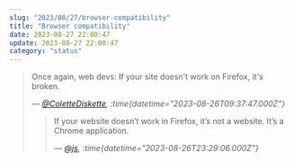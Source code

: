 ```yaml
---
slug: "2023/08/27/browser-compatibility"
title: "Browser compatibility"
date: 2023-08-27 22:00:47
update: 2023-08-27 22:00:47
category: "status"
---
```


> Once again, web devs: If your site doesn't work on Firefox, it's broken.
> 
> <cite>&mdash; [@ColetteDiskette](https://retro.pizza/@ColetteDiskette/110953946663249384), :time{datetime="2023-08-26T09:37:47.000Z"}</cite>
>
> > If your website doesn’t work in Firefox, it’s not a website. It’s a Chrome application.
> >
> > <cite>&mdash; [@js](https://ap.nil.im/objects/6afdb834-8836-4464-8c10-6e96bd2f32a5), :time{datetime="2023-08-26T23:29:06.000Z"}</cite>
